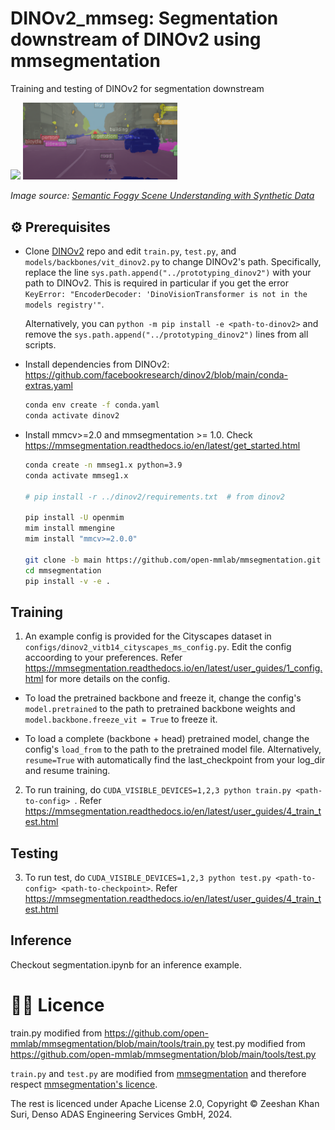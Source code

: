 # DINOv2_mmseg: Segmentation downstream of DINOv2 using mmsegmentation

Training and testing of DINOv2 for segmentation downstream


<p float="left">
  <img src="https://people.ee.ethz.ch/~csakarid/SFSU_synthetic/images/Foggy_Cityscapes/dusseldorf_000081_000019_leftImg8bit_foggy_beta_0.02.png" width="49%" />
  <img src="assets/image.png?raw=true" width="49%" />
</p>

*Image source: [Semantic Foggy Scene Understanding with Synthetic Data](https://people.ee.ethz.ch/~csakarid/SFSU_synthetic/)*


## ⚙️ Prerequisites
   
- Clone [DINOv2](https://github.com/facebookresearch/dinov2) repo and edit `train.py`, `test.py`, and `models/backbones/vit_dinov2.py` to change DINOv2's path. Specifically, replace the line `sys.path.append("../prototyping_dinov2")` with your path to DINOv2. This is required in particular if you get the error `KeyError: "EncoderDecoder: 'DinoVisionTransformer is not in the models registry'"`. 

  Alternatively, you can `python -m pip install -e <path-to-dinov2>` and remove the `sys.path.append("../prototyping_dinov2")` lines from all scripts.

- Install dependencies from DINOv2: https://github.com/facebookresearch/dinov2/blob/main/conda-extras.yaml

    ```bash
    conda env create -f conda.yaml
    conda activate dinov2
    ```

- Install mmcv>=2.0 and mmsegmentation >= 1.0. Check https://mmsegmentation.readthedocs.io/en/latest/get_started.html

    ```bash
    conda create -n mmseg1.x python=3.9
    conda activate mmseg1.x

    # pip install -r ../dinov2/requirements.txt  # from dinov2

    pip install -U openmim
    mim install mmengine
    mim install "mmcv>=2.0.0"

    git clone -b main https://github.com/open-mmlab/mmsegmentation.git
    cd mmsegmentation
    pip install -v -e .
    ```


## Training

1. An example config is provided for the Cityscapes dataset in `configs/dinov2_vitb14_cityscapes_ms_config.py`.
  Edit the config accoording to your preferences. Refer https://mmsegmentation.readthedocs.io/en/latest/user_guides/1_config.html for more details on the config.

  - To load the pretrained backbone and freeze it, change the config's `model.pretrained` to the path to pretrained backbone weights and `model.backbone.freeze_vit = True` to freeze it.

  - To load a complete (backbone + head) pretrained model, change the config's `load_from` to the path to the pretrained model file. Alternatively, `resume=True` with automatically find the last_checkpoint from your log_dir and resume training.

2. To run training, do `CUDA_VISIBLE_DEVICES=1,2,3 python train.py <path-to-config> `. Refer https://mmsegmentation.readthedocs.io/en/latest/user_guides/4_train_test.html



## Testing

3. To run test, do `CUDA_VISIBLE_DEVICES=1,2,3 python test.py <path-to-config> <path-to-checkpoint>`. Refer https://mmsegmentation.readthedocs.io/en/latest/user_guides/4_train_test.html


## Inference

Checkout segmentation.ipynb for an inference example.


# 👩‍⚖️ Licence


train.py modified from https://github.com/open-mmlab/mmsegmentation/blob/main/tools/train.py
test.py modified from https://github.com/open-mmlab/mmsegmentation/blob/main/tools/test.py


`train.py` and `test.py` are modified from [mmsegmentation](https://github.com/open-mmlab/mmsegmentation) and therefore respect [mmsegmentation's licence](https://github.com/open-mmlab/mmsegmentation/blob/main/LICENSE).

The rest is licenced under Apache License 2.0, Copyright © Zeeshan Khan Suri, Denso ADAS Engineering Services GmbH, 2024.

